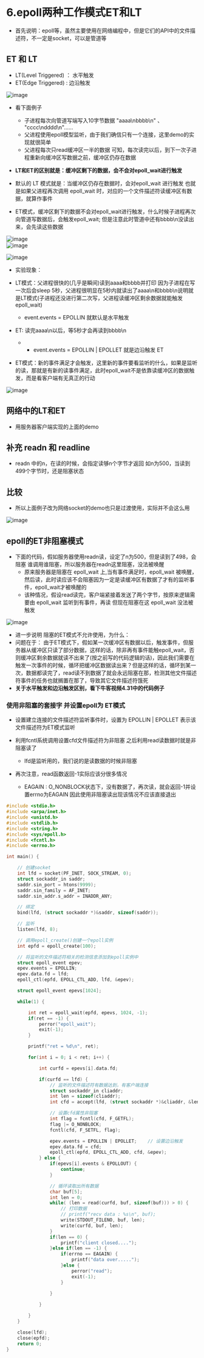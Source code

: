 # 6.epoll两种工作模式ET和LT  


* 首先说明：epoll等，虽然主要使用在网络编程中，但是它们的API中的文件描述符，不一定是socket，可以是管道等  


## ET 和 LT  

* LT(Level Triggered) ： 水平触发  
* ET(Edge Triggered) :  边沿触发  

![image](https://user-images.githubusercontent.com/58176267/179695109-2197824e-9a78-4888-add7-2ac0d5664997.png)  


* 看下面例子  
    * 子进程每次向管道写端写入10字节数据 "aaaa\nbbbb\n" 、 "cccc\ndddd\n"......
    * 父进程使用epoll模型监听，由于我们确信只有一个连接，这里demo的实现就很简单 
    * 父进程每次只read缓冲区一半的数据  可知，每次读完以后，到下一次子进程重新向缓冲区写数据之前，缓冲区仍存在数据  


* **LT和ET的区别就是：缓冲区剩下的数据，会不会对epoll_wait进行触发**  

* 默认的 LT 模式就是：当缓冲区仍存在数据时，会对epoll_wait 进行触发   也就是如果父进程再次调用 epoll_wait 时，对应的一个文件描述符读缓冲区有数据，就算作事件  
* ET模式，缓冲区剩下的数据不会对epoll_wait进行触发，什么时候子进程再次向管道写数据后，会触发epoll_wait; 但是注意此时管道中还有bbbb\n没读出来，会先读这些数据  


![image](https://user-images.githubusercontent.com/58176267/179650472-858c5d93-eeff-4c1b-a8d2-1f7ce20ceed5.png)  
![image](https://user-images.githubusercontent.com/58176267/179650518-7a8dafa9-eeb0-4be3-99fa-527d2bfb7f16.png)  


![image](https://user-images.githubusercontent.com/58176267/179650555-4286dc9c-4cce-4d38-a806-db25275e874a.png)  

* 实验现象：
* LT模式：父进程很快的(几乎是瞬间)读到aaaa和bbbb并打印 因为子进程在写一次后会sleep 5秒，父进程很明显在5秒内就读出了aaaa\n和bbbb\n说明就是LT模式(子进程还没进行第二次写，父进程读缓冲区剩余数据就能触发 epoll_wait)   
    * event.events = EPOLLIN  就默认是水平触发 
* ET: 读完aaaa\n以后，等5秒才会再读到bbbb\n  
    * * event.events = EPOLLIN | EPOLLET  就是边沿触发 ET 


* ET模式：新的事件满足才会触发，这里新的事件要看监听的什么，如果是监听的读，那就是有新的读事件满足，此时epoll_wait不是依靠读缓冲区的数据触发，而是看客户端有无真正的行动  

![image](https://user-images.githubusercontent.com/58176267/179653038-f917a6d4-bb40-41d7-a58a-04c80469d062.png)



## 网络中的LT和ET  

* 用服务器客户端实现的上面的demo  


## 补充 readn 和 readline  

* readn 中的n，在读的时候，会指定读够n个字节才返回  如n为500，当读到499个字节时，还是阻塞状态  



## 比较  

* 所以上面例子改为网络socket的demo也只是过渡使用，实际并不会这么用  

![image](https://user-images.githubusercontent.com/58176267/179662010-56783ebe-3292-4d7e-be16-0a00520f501b.png)  

## epoll的ET非阻塞模式  

* 下面的代码，假如服务器使用readn读，设定了n为500，但是读到了498，会阻塞   谁调用谁阻塞，所以服务器在readn这里阻塞，没法被唤醒
    * 原来服务器是阻塞在 epoll_wait 上,当有事件满足时，epoll_wait 被唤醒，然后读，此时读应该不会阻塞因为一定是读缓冲区有数据了才有的监听事件，epoll_wait才被唤醒的
    * 该种情况，假设read读完，客户端紧接着发送了两个字节，按原来逻辑需要由 epoll_wait 监听到有事件，再读  但现在阻塞在这 epoll_wait 没法被触发  
 
 ![image](https://user-images.githubusercontent.com/58176267/179662993-70883ae9-c79e-401c-9ae7-9e296f461bdb.png)  
 

* 进一步说明 阻塞的ET模式不允许使用，为什么：
* 问题在于： 由于ET模式下，假如某一次缓冲区有数据以后，触发事件，但服务器从缓冲区只读了部分数据，这样的话，除非再有事件能触epoll_wait，否则缓冲区剩余数据就读不出来了(按之前写的代码逻辑的话)，因此我们需要在触发一次事件的时候，循环把缓冲区数据读出来？但是这样的话，循环到某一次，数据都读完了，read读不到数据了就会永远阻塞在那，检测其他文件描述符事件的任务也就搁置在那了，导致其它文件描述符饿死    
* **关于水平触发和边沿触发区别，看下牛客视频4.31中的代码例子**


### 使用非阻塞的套接字 并设置epoll为 ET模式  


* 设置建立连接的文件描述符监听事件时，设置为  EPOLLIN | EPOLLET  表示该文件描述符为ET模式监听  
* 利用fcntl系统调用设置cfd文件描述符为非阻塞  之后利用read读数据时就是非阻塞读了  
    * lfd是监听用的，我们说的是读数据的时候非阻塞  

* 再次注意，read函数返回-1实际应该分很多情况
    * EAGAIN : O_NONBLOCK状态下，没有数据了，再次读，就会返回-1并设置errno为EAGAIN  因此使用非阻塞读出现该情况不应该直接退出  

```c
#include <stdio.h>
#include <arpa/inet.h>
#include <unistd.h>
#include <stdlib.h>
#include <string.h>
#include <sys/epoll.h>
#include <fcntl.h>
#include <errno.h>

int main() {

    // 创建socket
    int lfd = socket(PF_INET, SOCK_STREAM, 0);
    struct sockaddr_in saddr;
    saddr.sin_port = htons(9999);
    saddr.sin_family = AF_INET;
    saddr.sin_addr.s_addr = INADDR_ANY;

    // 绑定
    bind(lfd, (struct sockaddr *)&saddr, sizeof(saddr));

    // 监听
    listen(lfd, 8);

    // 调用epoll_create()创建一个epoll实例
    int epfd = epoll_create(100);

    // 将监听的文件描述符相关的检测信息添加到epoll实例中
    struct epoll_event epev;
    epev.events = EPOLLIN;
    epev.data.fd = lfd;
    epoll_ctl(epfd, EPOLL_CTL_ADD, lfd, &epev);

    struct epoll_event epevs[1024];

    while(1) {

        int ret = epoll_wait(epfd, epevs, 1024, -1);
        if(ret == -1) {
            perror("epoll_wait");
            exit(-1);
        }

        printf("ret = %d\n", ret);

        for(int i = 0; i < ret; i++) {

            int curfd = epevs[i].data.fd;

            if(curfd == lfd) {
                // 监听的文件描述符有数据达到，有客户端连接
                struct sockaddr_in cliaddr;
                int len = sizeof(cliaddr);
                int cfd = accept(lfd, (struct sockaddr *)&cliaddr, &len);

                // 设置cfd属性非阻塞
                int flag = fcntl(cfd, F_GETFL);
                flag |= O_NONBLOCK;
                fcntl(cfd, F_SETFL, flag);

                epev.events = EPOLLIN | EPOLLET;    // 设置边沿触发
                epev.data.fd = cfd;
                epoll_ctl(epfd, EPOLL_CTL_ADD, cfd, &epev);
            } else {
                if(epevs[i].events & EPOLLOUT) {
                    continue;
                }  

                // 循环读取出所有数据
                char buf[5];
                int len = 0;
                while( (len = read(curfd, buf, sizeof(buf))) > 0) {
                    // 打印数据
                    // printf("recv data : %s\n", buf);
                    write(STDOUT_FILENO, buf, len);
                    write(curfd, buf, len);
                }
                if(len == 0) {
                    printf("client closed....");
                }else if(len == -1) {
                    if(errno == EAGAIN) {
                        printf("data over.....");
                    }else {
                        perror("read");
                        exit(-1);
                    }
                    
                }

            }

        }
    }

    close(lfd);
    close(epfd);
    return 0;
}
```






 
 
 
 
 
 

 
 
 

